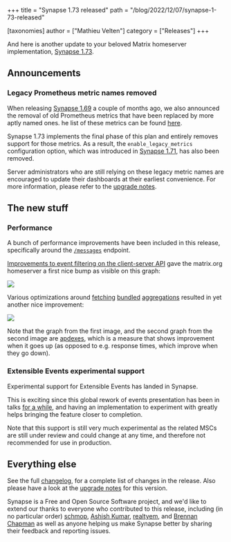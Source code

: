 +++
title = "Synapse 1.73 released"
path = "/blog/2022/12/07/synapse-1-73-released"

[taxonomies]
author = ["Mathieu Velten"]
category = ["Releases"]
+++

And here is another update to your beloved Matrix homeserver implementation, [Synapse
1.73](https://github.com/matrix-org/synapse/releases/tag/v1.73.0).

## Announcements

### Legacy Prometheus metric names removed

When releasing [Synapse 1.69](https://matrix.org/blog/2022/10/17/synapse-1-69-released#upcoming-removal-of-deprecated-prometheus-metric-names)
a couple of months ago, we also announced the removal of old Prometheus metrics that have been replaced by more aptly named ones.
he list of these metrics can be found [here](https://matrix-org.github.io/synapse/v1.73/metrics-howto.html#renaming-of-metrics--deprecation-of-old-names-in-12).

Synapse 1.73 implements the final phase of this plan and entirely removes support for those metrics. As a result,
the `enable_legacy_metrics` configuration option, which was introduced in
[Synapse 1.71](https://matrix.org/blog/2022/11/22/synapse-1-72-released#announcements), has also been removed.

Server administrators who are still relying on these legacy metric names are encouraged to update their dashboards at their earliest convenience.
For more information, please refer to the [upgrade notes](https://matrix-org.github.io/synapse/v1.73/upgrade#legacy-prometheus-metric-names-have-now-been-removed).

## The new stuff

### Performance

A bunch of performance improvements have been included in this release, specifically around
the [`/messages`](https://spec.matrix.org/v1.5/client-server-api/#get_matrixclientv3roomsroomidmessages) endpoint.

[Improvements to event filtering on the client-server API](https://github.com/matrix-org/synapse/pull/14527) gave the matrix.org homeserver a first nice bump as visible on this graph:

<!-- markdownlint-disable-next-line no-alt-text -->
![](/blog/img/2022-12-07-apdex-filter-events-improvement.png)

Various optimizations around [fetching](https://github.com/matrix-org/synapse/pull/14491) [bundled](https://github.com/matrix-org/synapse/pull/14508)
[aggregations](https://github.com/matrix-org/synapse/pull/14510) resulted in yet another nice improvement:

<!-- markdownlint-disable-next-line no-alt-text -->
[![](/blog/img/2022-12-07-bundled-aggregations-improvement.png)](/blog/img/2022-12-07-bundled-aggregations-improvement.png)

Note that the graph from the first image, and the second graph from the second image are [apdexes](https://en.wikipedia.org/wiki/Apdex), which
is a measure that shows improvement when it goes up (as opposed to e.g. response times, which improve
when they go down).

### Extensible Events experimental support

Experimental support for Extensible Events has landed in Synapse.

This is exciting since this global rework of events presentation has been in talks
[for a while](https://github.com/matrix-org/matrix-spec-proposals/pull/1767), and
having an implementation to experiment with greatly helps bringing the feature
closer to completion.

Note that this support is still very much experimental as the related MSCs are still
under review and could change at any time, and therefore not recommended for use
in production.

## Everything else

See the full [changelog](https://github.com/matrix-org/synapse/releases/tag/v1.73.0), for a
complete list of changes in the release. Also please have a look at the [upgrade
notes](https://matrix-org.github.io/synapse/v1.73/upgrade#upgrading-to-v1730) for this version.

Synapse is a Free and Open Source Software project, and we'd like to extend our
thanks to everyone who contributed to this release, including (in no particular
order) [schmop](https://github.com/schmop), [Ashish Kumar](https://github.com/ashfame),
[realtyem](https://github.com/realtyem), and [Brennan Chapman](https://github.com/chapb)
as well as anyone helping us make Synapse better by sharing their feedback and reporting issues.
